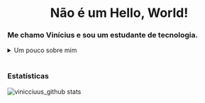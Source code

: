 <h1 align="center">Não é um Hello, World!</h1>
<h3>Me chamo Vinícius e sou um estudante de tecnologia.</h3>

<details>
  <summary>Um pouco sobre mim</summary>

  - Tenho 18 anos, moro no interior do estado de São Paulo e atualmnte estou cursando<br>o 1º semestre em Desenvolvimento de Software Multiplataforma na FATEC de Jahu-SP
  
  - (Depois eu termino de preencher isso, não se preocupe)
  
</details>

<br>

<!--<p align="center">
  <img align="center" height="140" src="https://i.pinimg.com/originals/18/aa/2e/18aa2e011f3ba1e58ff5400bd093102b.gif"  />
</p>-->
<h3>Estatísticas</h3>

![vinicciuus_github stats](https://github-readme-stats.vercel.app/api?username=vinicciuus&show_icons=true&theme=gotham)
  
